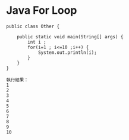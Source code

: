 # Java For Loop
```
public class Other {

	public static void main(String[] args) {
		int i ;
		for(i=1 ; i<=10 ;i++) {
			System.out.println(i);
		}
	}
}
```
```
執行結果：
1
2
3
4
5
6
7
8
9
10
```
